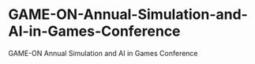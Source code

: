# GAME-ON-Annual-Simulation-and-AI-in-Games-Conference
GAME-ON Annual Simulation and AI in Games Conference
